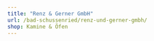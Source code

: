 ```yaml
---
title: "Renz & Gerner GmbH"
url: /bad-schussenried/renz-und-gerner-gmbh/
shop: Kamine & Öfen
---
```

